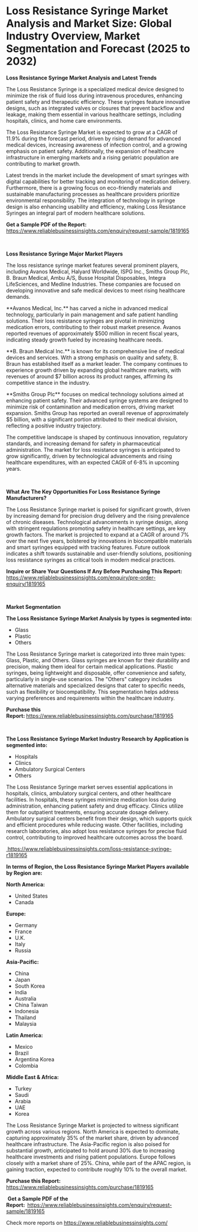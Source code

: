 <p><h1>Loss Resistance Syringe Market Analysis and Market Size: Global Industry Overview, Market Segmentation and Forecast (2025 to 2032)</h1></p><p><strong>Loss Resistance Syringe Market Analysis and Latest Trends</strong></p>
<p><p>The Loss Resistance Syringe is a specialized medical device designed to minimize the risk of fluid loss during intravenous procedures, enhancing patient safety and therapeutic efficiency. These syringes feature innovative designs, such as integrated valves or closures that prevent backflow and leakage, making them essential in various healthcare settings, including hospitals, clinics, and home care environments.</p><p>The Loss Resistance Syringe Market is expected to grow at a CAGR of 11.9% during the forecast period, driven by rising demand for advanced medical devices, increasing awareness of infection control, and a growing emphasis on patient safety. Additionally, the expansion of healthcare infrastructure in emerging markets and a rising geriatric population are contributing to market growth. </p><p>Latest trends in the market include the development of smart syringes with digital capabilities for better tracking and monitoring of medication delivery. Furthermore, there is a growing focus on eco-friendly materials and sustainable manufacturing processes as healthcare providers prioritize environmental responsibility. The integration of technology in syringe design is also enhancing usability and efficiency, making Loss Resistance Syringes an integral part of modern healthcare solutions.</p></p>
<p><strong>Get a Sample PDF of the Report:&nbsp;</strong> <a href="https://www.reliablebusinessinsights.com/enquiry/request-sample/1819165?utm_campaign=3291&utm_medium=2&utm_source=Github&utm_content=ia&utm_term=05032025&utm_id=loss-resistance-syringe">https://www.reliablebusinessinsights.com/enquiry/request-sample/1819165</a></p>
<p>&nbsp;</p>
<p><strong>Loss Resistance Syringe Major Market Players</strong></p>
<p><p>The loss resistance syringe market features several prominent players, including Avanos Medical, Halyard Worldwide, ISPG Inc., Smiths Group Plc, B. Braun Medical, Ambu A/S, Busse Hospital Disposables, Integra LifeSciences, and Medline Industries. These companies are focused on developing innovative and safe medical devices to meet rising healthcare demands.</p><p>**Avanos Medical, Inc.** has carved a niche in advanced medical technology, particularly in pain management and safe patient handling solutions. Their loss resistance syringes are pivotal in minimizing medication errors, contributing to their robust market presence. Avanos reported revenues of approximately $500 million in recent fiscal years, indicating steady growth fueled by increasing healthcare needs.</p><p>**B. Braun Medical Inc.** is known for its comprehensive line of medical devices and services. With a strong emphasis on quality and safety, B. Braun has established itself as a market leader. The company continues to experience growth driven by expanding global healthcare markets, with revenues of around $7 billion across its product ranges, affirming its competitive stance in the industry.</p><p>**Smiths Group Plc** focuses on medical technology solutions aimed at enhancing patient safety. Their advanced syringe systems are designed to minimize risk of contamination and medication errors, driving market expansion. Smiths Group has reported an overall revenue of approximately $5 billion, with a significant portion attributed to their medical division, reflecting a positive industry trajectory.</p><p>The competitive landscape is shaped by continuous innovation, regulatory standards, and increasing demand for safety in pharmaceutical administration. The market for loss resistance syringes is anticipated to grow significantly, driven by technological advancements and rising healthcare expenditures, with an expected CAGR of 6-8% in upcoming years.</p></p>
<p>&nbsp;</p>
<p><strong>What Are The Key Opportunities For Loss Resistance Syringe Manufacturers?</strong></p>
<p><p>The Loss Resistance Syringe market is poised for significant growth, driven by increasing demand for precision drug delivery and the rising prevalence of chronic diseases. Technological advancements in syringe design, along with stringent regulations promoting safety in healthcare settings, are key growth factors. The market is projected to expand at a CAGR of around 7% over the next five years, bolstered by innovations in biocompatible materials and smart syringes equipped with tracking features. Future outlook indicates a shift towards sustainable and user-friendly solutions, positioning loss resistance syringes as critical tools in modern medical practices.</p></p>
<p><strong>Inquire or Share Your Questions If Any Before Purchasing This Report:</strong> <a href="https://www.reliablebusinessinsights.com/enquiry/pre-order-enquiry/1819165?utm_campaign=3291&utm_medium=2&utm_source=Github&utm_content=ia&utm_term=05032025&utm_id=loss-resistance-syringe">https://www.reliablebusinessinsights.com/enquiry/pre-order-enquiry/1819165</a></p>
<p>&nbsp;</p>
<p><strong>Market Segmentation</strong></p>
<p><strong>The Loss Resistance Syringe Market Analysis by types is segmented into:</strong></p>
<p><ul><li>Glass</li><li>Plastic</li><li>Others</li></ul></p>
<p><p>The Loss Resistance Syringe market is categorized into three main types: Glass, Plastic, and Others. Glass syringes are known for their durability and precision, making them ideal for certain medical applications. Plastic syringes, being lightweight and disposable, offer convenience and safety, particularly in single-use scenarios. The "Others" category includes alternative materials and specialized designs that cater to specific needs, such as flexibility or biocompatibility. This segmentation helps address varying preferences and requirements within the healthcare industry.</p></p>
<p><strong>Purchase this Report:&nbsp;</strong><a href="https://www.reliablebusinessinsights.com/purchase/1819165?utm_campaign=3291&utm_medium=2&utm_source=Github&utm_content=ia&utm_term=05032025&utm_id=loss-resistance-syringe">https://www.reliablebusinessinsights.com/purchase/1819165</a></p>
<p>&nbsp;</p>
<p><strong>The Loss Resistance Syringe Market Industry Research by Application is segmented into:</strong></p>
<p><ul><li>Hospitals</li><li>Clinics</li><li>Ambulatory Surgical Centers</li><li>Others</li></ul></p>
<p><p>The Loss Resistance Syringe market serves essential applications in hospitals, clinics, ambulatory surgical centers, and other healthcare facilities. In hospitals, these syringes minimize medication loss during administration, enhancing patient safety and drug efficacy. Clinics utilize them for outpatient treatments, ensuring accurate dosage delivery. Ambulatory surgical centers benefit from their design, which supports quick and efficient procedures while reducing waste. Other facilities, including research laboratories, also adopt loss resistance syringes for precise fluid control, contributing to improved healthcare outcomes across the board.</p></p>
<p><a href="https://www.reliablebusinessinsights.com/loss-resistance-syringe-r1819165?utm_campaign=3291&utm_medium=2&utm_source=Github&utm_content=ia&utm_term=05032025&utm_id=loss-resistance-syringe">&nbsp;https://www.reliablebusinessinsights.com/loss-resistance-syringe-r1819165</a></p>
<p><strong>In terms of Region, the Loss Resistance Syringe Market Players available by Region are:</strong></p>
<p>
    <p> <strong> North America: </strong>
        <ul>
            <li>United States</li>
            <li>Canada</li>
        </ul>
        </p> 
    <p> <strong> Europe: </strong>
        <ul>
            <li>Germany</li>
            <li>France</li>
            <li>U.K.</li>
            <li>Italy</li>
            <li>Russia</li>
        </ul>
        </p> 
    <p> <strong> Asia-Pacific: </strong>
        <ul>
            <li>China</li>
            <li>Japan</li>
            <li>South Korea</li>
            <li>India</li>
            <li>Australia</li>
            <li>China Taiwan</li>
            <li>Indonesia</li>
            <li>Thailand</li>
            <li>Malaysia</li>
        </ul>
        </p> 
    <p> <strong> Latin America: </strong>
        <ul>
            <li>Mexico</li>
            <li>Brazil</li>
            <li>Argentina Korea</li>
            <li>Colombia</li>
        </ul>
        </p> 
    <p> <strong> Middle East & Africa: </strong>
        <ul>
            <li>Turkey</li>
            <li>Saudi</li>
            <li>Arabia</li>
            <li>UAE</li>
            <li>Korea</li>
        </ul>
    </p>
    </p>
<p><p>The Loss Resistance Syringe Market is projected to witness significant growth across various regions. North America is expected to dominate, capturing approximately 35% of the market share, driven by advanced healthcare infrastructure. The Asia-Pacific region is also poised for substantial growth, anticipated to hold around 30% due to increasing healthcare investments and rising patient populations. Europe follows closely with a market share of 25%. China, while part of the APAC region, is gaining traction, expected to contribute roughly 10% to the overall market.</p></p>
<p><strong>Purchase this Report: </strong><a href="https://www.reliablebusinessinsights.com/purchase/1819165?utm_campaign=3291&utm_medium=2&utm_source=Github&utm_content=ia&utm_term=05032025&utm_id=loss-resistance-syringe">https://www.reliablebusinessinsights.com/purchase/1819165</a></p>
<p>&nbsp;<strong>Get a Sample PDF of the Report:&nbsp;&nbsp;</strong><a href="https://www.reliablebusinessinsights.com/enquiry/request-sample/1819165?utm_campaign=3291&utm_medium=2&utm_source=Github&utm_content=ia&utm_term=05032025&utm_id=loss-resistance-syringe">https://www.reliablebusinessinsights.com/enquiry/request-sample/1819165</a></p>
<p><strong></strong></p>
<p>Check more reports on <a href="https://www.reliablebusinessinsights.com/?utm_campaign=3291&utm_medium=2&utm_source=Github&utm_content=ia&utm_term=05032025&utm_id=loss-resistance-syringe">https://www.reliablebusinessinsights.com/</a></p>